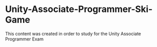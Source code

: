 # Unity-Associate-Programmer-Ski-Game

This content was created in order to study for the Unity Associate Programmer Exam
